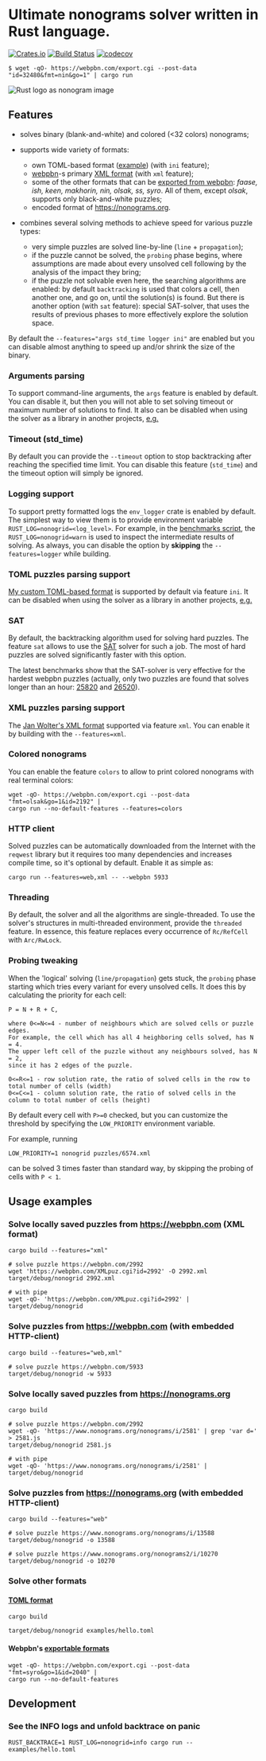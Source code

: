 # Ultimate nonograms solver written in Rust language.

[![Crates.io](https://img.shields.io/crates/v/nonogrid)](https://crates.io/crates/nonogrid)
[![Build Status](https://travis-ci.org/tsionyx/nonogrid.svg?branch=master)](https://travis-ci.org/tsionyx/nonogrid)
[![codecov](https://codecov.io/gh/tsionyx/nonogrid/branch/master/graph/badge.svg)](https://codecov.io/gh/tsionyx/nonogrid)


```
$ wget -qO- https://webpbn.com/export.cgi --post-data "id=32480&fmt=nin&go=1" | cargo run
```
![Rust logo as nonogram image](examples/rust_logo.png)

## Features

- solves binary (blank-and-white) and colored (<32 colors) nonograms;

- supports wide variety of formats:
  - own TOML-based format ([example](examples/hello.toml)) (with `ini` feature);
  - [webpbn](https://webpbn.com)-s primary [XML format](https://webpbn.com/pbn_fmt.html) (with `xml` feature);
  - some of the other formats that can be [exported from webpbn](https://webpbn.com/export.cgi):
    _faase, ish, keen, makhorin, nin, olsak, ss, syro_. All of them, except _olsak_,
    supports only black-and-white puzzles;
  - encoded format of https://nonograms.org.

- combines several solving methods to achieve speed for various puzzle types:
  - very simple puzzles are solved line-by-line (`line` + `propagation`);
  - if the puzzle cannot be solved, the `probing` phase begins, where assumptions
  are made about every unsolved cell following by the analysis of the impact they bring;
  - if the puzzle not solvable even here, the searching algorithms are enabled:
  by default `backtracking` is used that colors a cell, then another one, and go on,
  until the solution(s) is found. But there is another option (with `sat` feature):
  special SAT-solver, that uses the results of previous phases to more effectively
  explore the solution space.


By default the `--features="args std_time logger ini"` are enabled but you can disable almost anything
to speed up and/or shrink the size of the binary.


### Arguments parsing

To support command-line arguments, the `args` feature is enabled by default.
You can disable it, but then you will not able to set solving timeout or maximum number of solutions to find.
It also can be disabled when using the solver as a library in another projects,
[e.g.](https://github.com/tsionyx/nono/blob/8e2f8f27/Cargo.toml#L19)


### Timeout (std_time)

By default you can provide the `--timeout` option to stop backtracking after reaching the specified time limit.
You can disable this feature (`std_time`) and the timeout option will simply be ignored.


### Logging support

To support pretty formatted logs the `env_logger` crate is enabled by default.
The simplest way to view them is to provide environment variable `RUST_LOG=nonogrid=<log_level>`.
For example, in the [benchmarks script](benches/batch.sh), the `RUST_LOG=nonogrid=warn`
is used to inspect the intermediate results of solving.
As always, you can disable the option by **skipping**
the `--features=logger` while building.


### TOML puzzles parsing support

[My custom TOML-based format](examples/hello.toml) is supported by default via feature `ini`.
It can be disabled when using the solver as a library in another projects,
[e.g.](https://github.com/tsionyx/nono/blob/8e2f8f27/Cargo.toml#L19)


### SAT

By default, the backtracking algorithm used for solving hard puzzles.
The feature `sat` allows to use the [SAT](https://en.wikipedia.org/wiki/Boolean_satisfiability_problem)
solver for such a job.
The most of hard puzzles are solved significantly faster with this option.

The latest benchmarks show that the SAT-solver is very effective
for the hardest webpbn puzzles (actually, only two puzzles are found
that solves longer than an hour: [25820](https://webpbn.com/25820)
and [26520](https://webpbn.com/26520)).


### XML puzzles parsing support

The [Jan Wolter's XML format](https://webpbn.com/pbn_fmt.html) supported via feature `xml`.
You can enable it by building with the `--features=xml`.


### Colored nonograms

You can enable the feature `colors` to allow to print colored nonograms with real terminal colors:

```
wget -qO- https://webpbn.com/export.cgi --post-data "fmt=olsak&go=1&id=2192" |
cargo run --no-default-features --features=colors
```


### HTTP client

Solved puzzles can be automatically downloaded from the Internet with the `reqwest` library
but it requires too many dependencies and increases compile time, so it's optional by default.
Enable it as simple as:

```
cargo run --features=web,xml -- --webpbn 5933
```


### Threading

By default, the solver and all the algorithms are single-threaded. To use the solver's structures
in multi-threaded environment, provide the `threaded` feature. In essence, this feature
replaces every occurrence of `Rc/RefCell` with `Arc/RwLock`.


### Probing tweaking

When the 'logical' solving (`line/propagation`) gets stuck, the `probing` phase starting which tries every variant
for every unsolved cells. It does this by calculating the priority for each cell:

```
P = N + R + C,

where 0<=N<=4 - number of neighbours which are solved cells or puzzle edges.
For example, the cell which has all 4 heighboring cells solved, has N = 4.
The upper left cell of the puzzle without any neighbours solved, has N = 2,
since it has 2 edges of the puzzle.

0<=R<=1 - row solution rate, the ratio of solved cells in the row to total number of cells (width)
0<=C<=1 - column solution rate, the ratio of solved cells in the column to total number of cells (height)
```

By default every cell with `P>=0` checked, but you can customize the threshold by specifying
the `LOW_PRIORITY` environment variable.

For example, running
```
LOW_PRIORITY=1 nonogrid puzzles/6574.xml
```

can be solved 3 times faster than standard way, by skipping the probing of cells with `P < 1`.


## Usage examples

### Solve locally saved puzzles from https://webpbn.com (XML format)

```
cargo build --features="xml"

# solve puzzle https://webpbn.com/2992
wget 'https://webpbn.com/XMLpuz.cgi?id=2992' -O 2992.xml
target/debug/nonogrid 2992.xml

# with pipe
wget -qO- 'https://webpbn.com/XMLpuz.cgi?id=2992' | target/debug/nonogrid
```

### Solve puzzles from https://webpbn.com (with embedded HTTP-client)

```
cargo build --features="web,xml"

# solve puzzle https://webpbn.com/5933
target/debug/nonogrid -w 5933
```

### Solve locally saved puzzles from https://nonograms.org

```
cargo build

# solve puzzle https://webpbn.com/2992
wget -qO- 'https://www.nonograms.org/nonograms/i/2581' | grep 'var d=' > 2581.js
target/debug/nonogrid 2581.js

# with pipe
wget -qO- 'https://www.nonograms.org/nonograms/i/2581' | target/debug/nonogrid
```

### Solve puzzles from https://nonograms.org (with embedded HTTP-client)

```
cargo build --features="web"

# solve puzzle https://www.nonograms.org/nonograms/i/13588
target/debug/nonogrid -o 13588

# solve puzzle https://www.nonograms.org/nonograms2/i/10270
target/debug/nonogrid -o 10270
```

### Solve other formats

#### [TOML format](examples)

```
cargo build

target/debug/nonogrid examples/hello.toml
```

#### Webpbn's [exportable formats](https://webpbn.com/export.cgi)

```
wget -qO- https://webpbn.com/export.cgi --post-data "fmt=syro&go=1&id=2040" |
cargo run --no-default-features
```


## Development

### See the INFO logs and unfold backtrace on panic

```
RUST_BACKTRACE=1 RUST_LOG=nonogrid=info cargo run -- examples/hello.toml
```
